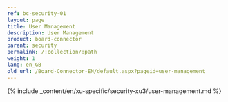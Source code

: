 ```yaml
---
ref: bc-security-01
layout: page
title: User Management
description: User Management
product: board-connector
parent: security
permalink: /:collection/:path
weight: 1
lang: en_GB
old_url: /Board-Connector-EN/default.aspx?pageid=user-management
---
```

{% include _content/en/xu-specific/security-xu3/user-management.md %}


